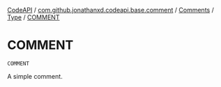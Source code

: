 [CodeAPI](../../../index.md) / [com.github.jonathanxd.codeapi.base.comment](../../index.md) / [Comments](../index.md) / [Type](index.md) / [COMMENT](.)

# COMMENT

`COMMENT`

A simple comment.

